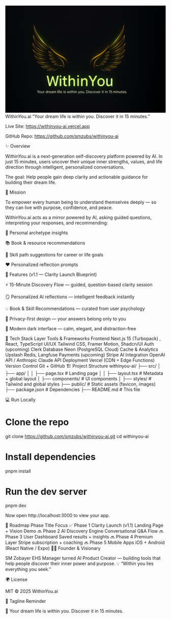 ![WithinYou.ai Banner](./public/banner.png)
WithinYou.ai
“Your dream life is within you. Discover it in 15 minutes.”

Live Site: https://withinyou-ai.vercel.app

GitHub Repo: https://github.com/smzubs/withinyou-ai

✨ Overview

WithinYou.ai is a next-generation self-discovery platform powered by AI.
In just 15 minutes, users uncover their unique inner strengths, values, and life direction through intelligent, personalized conversations.

The goal: Help people gain deep clarity and actionable guidance for building their dream life.

🧠 Mission

To empower every human being to understand themselves deeply —
so they can live with purpose, confidence, and peace.

WithinYou.ai acts as a mirror powered by AI, asking guided questions, interpreting your responses, and recommending:

🎯 Personal archetype insights

📚 Book & resource recommendations

🧩 Skill path suggestions for career or life goals

❤️ Personalized reflection prompts

🚀 Features (v1.1 — Clarity Launch Blueprint)

⚡ 15-Minute Discovery Flow — guided, question-based clarity session

🪞 Personalized AI reflections — intelligent feedback instantly

💡 Book & Skill Recommendations — curated from user psychology

🔐 Privacy-first design — your answers belong only to you

🌙 Modern dark interface — calm, elegant, and distraction-free

🧰 Tech Stack
Layer	Tools & Frameworks
Frontend	Next.js 15 (Turbopack)
, React, TypeScript
UI/UX	Tailwind CSS, Framer Motion, Shadcn/UI
Auth (upcoming)	Clerk
Database	Neon (PostgreSQL Cloud)
Cache & Analytics	Upstash Redis, Langfuse
Payments (upcoming)	Stripe
AI Integration	OpenAI API / Anthropic Claude API
Deployment	Vercel (CDN + Edge Functions)
Version Control	Git + GitHub
🏗️ Project Structure
withinyou-ai/
├── src/
│   ├── app/
│   │   ├── page.tsx          # Landing page
│   │   ├── layout.tsx        # Metadata + global layout
│   ├── components/           # UI components
│   ├── styles/               # Tailwind and global styles
├── public/                   # Static assets (favicon, images)
├── package.json              # Dependencies
├── README.md                 # This file

💻 Run Locally
# Clone the repo
git clone https://github.com/smzubs/withinyou-ai.git
cd withinyou-ai

# Install dependencies
pnpm install

# Run the dev server
pnpm dev


Now open http://localhost:3000
 to view your app.

🧩 Roadmap
Phase	Title	Focus
✅ Phase 1	Clarity Launch (v1.1)	Landing Page + Vision Demo
🔜 Phase 2	AI Discovery Engine	Conversational Q&A Flow
🔜 Phase 3	User Dashboard	Saved results + insights
🔜 Phase 4	Premium Layer	Stripe subscription + coaching
🔜 Phase 5	Mobile Apps	iOS + Android (React Native / Expo)
👨‍💻 Founder & Visionary

SM Zobayer
EHS Manager turned AI Product Creator — building tools that help people discover their inner power and purpose.
💡 “Within you lies everything you seek.”

🌍 License

MIT © 2025 WithinYou.ai

🧭 Tagline Reminder

🌱 Your dream life is within you. Discover it in 15 minutes.